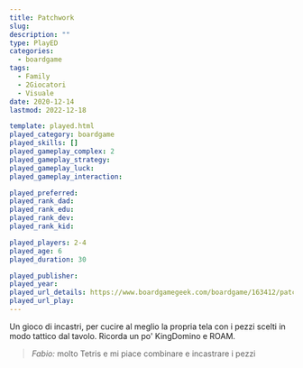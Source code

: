 ```yaml
---
title: Patchwork
slug: 
description: ""
type: PlayED
categories:
  - boardgame
tags:
  - Family
  - 2Giocatori
  - Visuale
date: 2020-12-14
lastmod: 2022-12-18

template: played.html
played_category: boardgame
played_skills: []
played_gameplay_complex: 2
played_gameplay_strategy: 
played_gameplay_luck: 
played_gameplay_interaction: 

played_preferred: 
played_rank_dad: 
played_rank_edu: 
played_rank_dev: 
played_rank_kid: 

played_players: 2-4
played_age: 6
played_duration: 30

played_publisher: 
played_year: 
played_url_details: https://www.boardgamegeek.com/boardgame/163412/patchwork
played_url_play: 
---
```


Un gioco di incastri, per cucire al meglio la propria tela con i pezzi scelti in modo tattico dal tavolo.
Ricorda un po' KingDomino e ROAM.

> *Fabio:*
> molto Tetris e mi piace combinare e incastrare i pezzi


